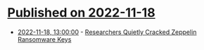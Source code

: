 # [Published on 2022-11-18](index.md)

* [2022-11-18, 13:00:00](https://it.slashdot.org/story/22/11/18/0451217/researchers-quietly-cracked-zeppelin-ransomware-keys?utm_source=rss1.0mainlinkanon&utm_medium=feed) - [Researchers Quietly Cracked Zeppelin Ransomware Keys](https://it.slashdot.org/story/22/11/18/0451217/researchers-quietly-cracked-zeppelin-ransomware-keys?utm_source=rss1.0mainlinkanon&utm_medium=feed)
